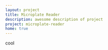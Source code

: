```yaml
---
layout: project
title: Microplate Reader
description: awesome description of project
project: microplate-reader
home: true
---
```


cool